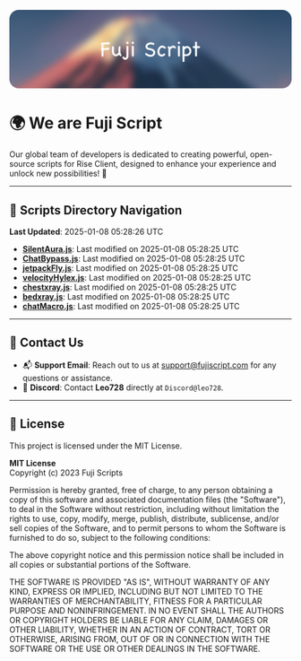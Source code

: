 ![Banner](.github/b.webp)

# 🌍 **We are Fuji Script**

Our global team of developers is dedicated to creating powerful, open-source scripts for Rise Client, designed to enhance your experience and unlock new possibilities! 🌟

---
<!-- SCRIPTS_NAVIGATION_START -->
## 📂 **Scripts Directory Navigation**

**Last Updated**: 2025-01-08 05:28:26 UTC

- **[SilentAura.js](scripts/SilentAura.js)**: Last modified on 2025-01-08 05:28:25 UTC
- **[ChatBypass.js](scripts/ChatBypass.js)**: Last modified on 2025-01-08 05:28:25 UTC
- **[jetpackFly.js](scripts/jetpackFly.js)**: Last modified on 2025-01-08 05:28:25 UTC
- **[velocityHylex.js](scripts/velocityHylex.js)**: Last modified on 2025-01-08 05:28:25 UTC
- **[chestxray.js](scripts/chestxray.js)**: Last modified on 2025-01-08 05:28:25 UTC
- **[bedxray.js](scripts/bedxray.js)**: Last modified on 2025-01-08 05:28:25 UTC
- **[chatMacro.js](scripts/chatMacro.js)**: Last modified on 2025-01-08 05:28:25 UTC

<!-- SCRIPTS_NAVIGATION_END -->

---

## 💬 **Contact Us**  
- 📬 **Support Email**: Reach out to us at [support@fujiscript.com](mailto:support@fujiscript.com) for any questions or assistance.  
- 💬 **Discord**: Contact **Leo728** directly at `Discord@leo728`.

---

## 📜 **License**

This project is licensed under the MIT License.  

**MIT License**  
Copyright (c) 2023 Fuji Scripts  

Permission is hereby granted, free of charge, to any person obtaining a copy of this software and associated documentation files (the "Software"), to deal in the Software without restriction, including without limitation the rights to use, copy, modify, merge, publish, distribute, sublicense, and/or sell copies of the Software, and to permit persons to whom the Software is furnished to do so, subject to the following conditions:  

The above copyright notice and this permission notice shall be included in all copies or substantial portions of the Software.  

THE SOFTWARE IS PROVIDED "AS IS", WITHOUT WARRANTY OF ANY KIND, EXPRESS OR IMPLIED, INCLUDING BUT NOT LIMITED TO THE WARRANTIES OF MERCHANTABILITY, FITNESS FOR A PARTICULAR PURPOSE AND NONINFRINGEMENT. IN NO EVENT SHALL THE AUTHORS OR COPYRIGHT HOLDERS BE LIABLE FOR ANY CLAIM, DAMAGES OR OTHER LIABILITY, WHETHER IN AN ACTION OF CONTRACT, TORT OR OTHERWISE, ARISING FROM, OUT OF OR IN CONNECTION WITH THE SOFTWARE OR THE USE OR OTHER DEALINGS IN THE SOFTWARE.  
